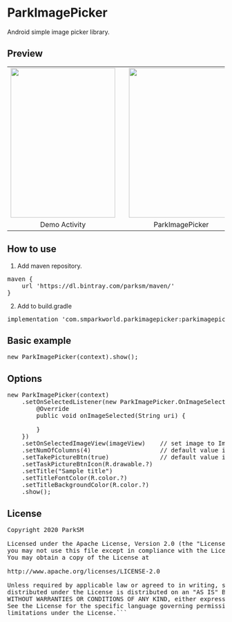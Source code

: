 # ParkImagePicker
Android simple image picker library.

## Preview
<table border = 0>
    <tr>
      <td><img width = "242" height = "346" src = "https://user-images.githubusercontent.com/47319426/79068135-9ebe5580-7cff-11ea-9ab9-a791f5787ade.jpg"></td>
      <td></td>
      <td><img width = "242" height = "346" src = "https://user-images.githubusercontent.com/47319426/79068142-abdb4480-7cff-11ea-99a8-46fae143b018.jpg"></td>
      <td></td>
      <td><img width = "242" height = "346" src = "https://user-images.githubusercontent.com/47319426/79068148-b4cc1600-7cff-11ea-94c9-dab22a5a810d.jpg"></td>
    </tr>
    <tr>
        <td align='center'>Demo Activity</td>
        <td></td>
        <td align='center'>ParkImagePicker</td>
        <td></td>
        <td align='center'>Selected image</td>
    </tr>
</table>


## How to use
1. Add maven repository.
<pre>
maven {
    url 'https://dl.bintray.com/parksm/maven/'
}
</pre>
2. Add to build.gradle
<pre>
implementation 'com.smparkworld.parkimagepicker:parkimagepicker:1.0.1'
</pre>


## Basic example
<pre>
new ParkImagePicker(context).show();
</pre>


## Options
<pre>
new ParkImagePicker(context)
    .setOnSelectedListener(new ParkImagePicker.OnImageSelectedListener() {
        @Override
        public void onImageSelected(String uri) {

        }
    })
    .setOnSelectedImageView(imageView)    // set image to ImageView.
    .setNumOfColumns(4)                   // default value is 3.
    .setTakePictureBtn(true)              // default value is true.
    .setTaskPictureBtnIcon(R.drawable.?)
    .setTitle("Sample title")
    .setTitleFontColor(R.color.?)
    .setTitleBackgroundColor(R.color.?)
    .show();
</pre>


## License
<pre>
Copyright 2020 ParkSM

Licensed under the Apache License, Version 2.0 (the "License");
you may not use this file except in compliance with the License.
You may obtain a copy of the License at

http://www.apache.org/licenses/LICENSE-2.0

Unless required by applicable law or agreed to in writing, software
distributed under the License is distributed on an "AS IS" BASIS,
WITHOUT WARRANTIES OR CONDITIONS OF ANY KIND, either express or implied.
See the License for the specific language governing permissions and
limitations under the License.```
</pre>

